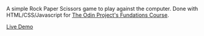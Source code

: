 A simple Rock Paper Scissors game to play against the computer. Done with HTML/CSS/Javascript for [The Odin Project's Fundations Course](https://www.theodinproject.com/paths/foundations/courses/foundations/lessons/rock-paper-scissors). 

[Live Demo](https://maxibide.github.io/my-web-development-journey/the-odin-project/web-development-101/rock-paper-scissors/)